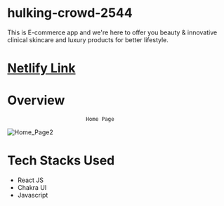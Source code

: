 # hulking-crowd-2544
This is E-commerce app and we're here to offer you beauty &amp; innovative clinical skincare and luxury products for better lifestyle.
# [Netlify Link](https://skinsotre-clone-by-sattan.netlify.app/)
# Overview
                             Home Page
<img src="./Project_Images/Home_Page" alt="Home_Page2" >

# Tech Stacks Used
- React JS
- Chakra UI
- Javascript
